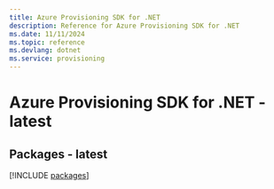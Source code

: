 ```yaml
---
title: Azure Provisioning SDK for .NET
description: Reference for Azure Provisioning SDK for .NET
ms.date: 11/11/2024
ms.topic: reference
ms.devlang: dotnet
ms.service: provisioning
---
```

# Azure Provisioning SDK for .NET - latest
## Packages - latest
[!INCLUDE [packages](provisioning-index.md)]